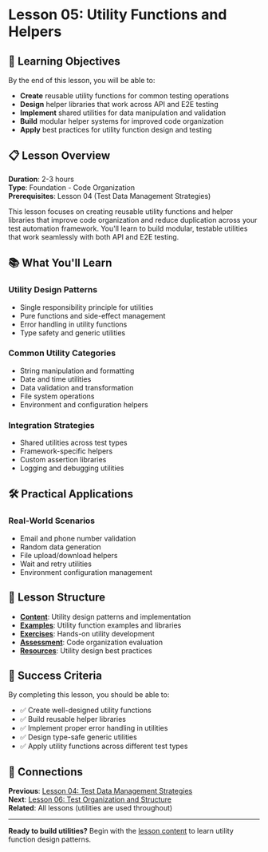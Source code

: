 # Lesson 05: Utility Functions and Helpers

## 🎯 Learning Objectives

By the end of this lesson, you will be able to:
- **Create** reusable utility functions for common testing operations
- **Design** helper libraries that work across API and E2E testing
- **Implement** shared utilities for data manipulation and validation
- **Build** modular helper systems for improved code organization
- **Apply** best practices for utility function design and testing

## 📋 Lesson Overview

**Duration**: 2-3 hours  
**Type**: Foundation - Code Organization  
**Prerequisites**: Lesson 04 (Test Data Management Strategies)

This lesson focuses on creating reusable utility functions and helper libraries that improve code organization and reduce duplication across your test automation framework. You'll learn to build modular, testable utilities that work seamlessly with both API and E2E testing.

## 📚 What You'll Learn

### **Utility Design Patterns**
- Single responsibility principle for utilities
- Pure functions and side-effect management
- Error handling in utility functions
- Type safety and generic utilities

### **Common Utility Categories**
- String manipulation and formatting
- Date and time utilities
- Data validation and transformation
- File system operations
- Environment and configuration helpers

### **Integration Strategies**
- Shared utilities across test types
- Framework-specific helpers
- Custom assertion libraries
- Logging and debugging utilities

## 🛠️ Practical Applications

### **Real-World Scenarios**
- Email and phone number validation
- Random data generation
- File upload/download helpers
- Wait and retry utilities
- Environment configuration management

## 📁 Lesson Structure

- **[Content](content.md)**: Utility design patterns and implementation
- **[Examples](examples/)**: Utility function examples and libraries
- **[Exercises](exercises/)**: Hands-on utility development
- **[Assessment](assessment.md)**: Code organization evaluation
- **[Resources](../../../MOD-01_Foundations/lessons/lesson-01-html-document-structure/resources.md)**: Utility design best practices

## 🎯 Success Criteria

By completing this lesson, you should be able to:
- ✅ Create well-designed utility functions
- ✅ Build reusable helper libraries
- ✅ Implement proper error handling in utilities
- ✅ Design type-safe generic utilities
- ✅ Apply utility functions across different test types

## 🔗 Connections

**Previous**: [Lesson 04: Test Data Management Strategies](../lesson-04-test-data-management-strategies/)  
**Next**: [Lesson 06: Test Organization and Structure](../lesson-06-test-organization-and-structure/)  
**Related**: All lessons (utilities are used throughout)

---

**Ready to build utilities?** Begin with the [lesson content](content.md) to learn utility function design patterns.